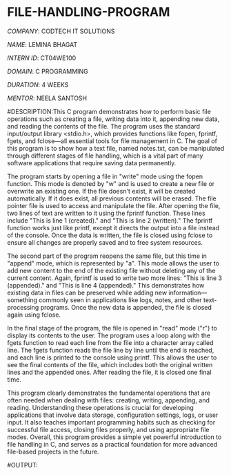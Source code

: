 # FILE-HANDLING-PROGRAM

*COMPANY*: CODTECH IT SOLUTIONS

*NAME*: LEMINA BHAGAT

*INTERN ID*: CT04WE100

*DOMAIN*: C PROGRAMMING

*DURATION*: 4 WEEKS

*MENTOR*: NEELA SANTOSH

#DESCRIPTION:This C program demonstrates how to perform basic file operations such as creating a file, writing data into it, appending new data, and reading the contents of the file. The program uses the standard input/output library <stdio.h>, which provides functions like fopen, fprintf, fgets, and fclose—all essential tools for file management in C. The goal of this program is to show how a text file, named notes.txt, can be manipulated through different stages of file handling, which is a vital part of many software applications that require saving data permanently.

The program starts by opening a file in "write" mode using the fopen function. This mode is denoted by "w" and is used to create a new file or overwrite an existing one. If the file doesn't exist, it will be created automatically. If it does exist, all previous contents will be erased. The file pointer file is used to access and manipulate the file. After opening the file, two lines of text are written to it using the fprintf function. These lines include "This is line 1 (created)." and "This is line 2 (written)." The fprintf function works just like printf, except it directs the output into a file instead of the console. Once the data is written, the file is closed using fclose to ensure all changes are properly saved and to free system resources.

The second part of the program reopens the same file, but this time in "append" mode, which is represented by "a". This mode allows the user to add new content to the end of the existing file without deleting any of the current content. Again, fprintf is used to write two more lines: "This is line 3 (appended)." and "This is line 4 (appended)." This demonstrates how existing data in files can be preserved while adding new information—something commonly seen in applications like logs, notes, and other text-processing programs. Once the new data is appended, the file is closed again using fclose.

In the final stage of the program, the file is opened in "read" mode ("r") to display its contents to the user. The program uses a loop along with the fgets function to read each line from the file into a character array called line. The fgets function reads the file line by line until the end is reached, and each line is printed to the console using printf. This allows the user to see the final contents of the file, which includes both the original written lines and the appended ones. After reading the file, it is closed one final time.

This program clearly demonstrates the fundamental operations that are often needed when dealing with files: creating, writing, appending, and reading. Understanding these operations is crucial for developing applications that involve data storage, configuration settings, logs, or user input. It also teaches important programming habits such as checking for successful file access, closing files properly, and using appropriate file modes. Overall, this program provides a simple yet powerful introduction to file handling in C, and serves as a practical foundation for more advanced file-based projects in the future.

#OUTPUT:

